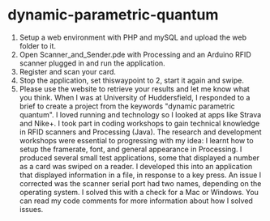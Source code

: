 # dynamic-parametric-quantum
1. Setup a web environment with PHP and mySQL and upload the web folder to it.
2. Open Scanner_and_Sender.pde with Processing and an Arduino RFID scanner plugged in and run the application.
3. Register and scan your card.
4. Stop the application, set thiswaypoint to 2, start it again and swipe.
5. Please use the website to retrieve your results and let me know what you think.
When I was at University of Huddersfield, I responded to a brief to create a project from the keywords "dynamic parametric quantum". I loved running and technology so I looked at apps like Strava and Nike+. I took part in coding workshops to gain technical knowledge in RFID scanners and Processing (Java).
The research and development workshops were essential to progressing with my idea: I learnt how to setup the framerate, font, and general appearance in Processing. I produced several small test applications, some that displayed a number as a card was swiped on a reader. I developed this into an application that displayed information in a file, in response to a key press. An issue I corrected was the scanner serial port had two names, depending on the operating system. I solved this with a check for a Mac or Windows.
You can read my code comments for more information about how I solved issues.